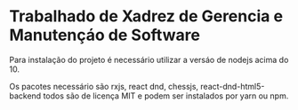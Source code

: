 # Trabalhado de Xadrez de Gerencia e Manutençáo de Software

Para instalação do projeto é necessário utilizar a versáo de nodejs acima do 10. 

Os pacotes necessário são rxjs, react dnd, chessjs, react-dnd-html5-backend todos são de licença MIT e podem ser instalados por yarn ou npm. 